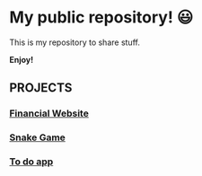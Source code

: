 # My public repository! :smiley:

This is my repository to share stuff.

**Enjoy!**


## **PROJECTS**

### [Financial Website](https://financial-website.vercel.app/)

### [Snake Game](https://snake-game-ecru.vercel.app/)

### [To do app](https://to-do-app-brown.vercel.app/)

